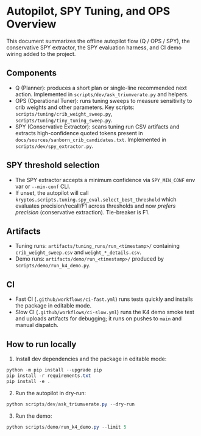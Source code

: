 # Autopilot, SPY Tuning, and OPS Overview

This document summarizes the offline autopilot flow (Q / OPS / SPY), the conservative
SPY extractor, the SPY evaluation harness, and CI demo wiring added to the project.

## Components

- Q (Planner): produces a short plan or single-line recommended next action. Implemented in `scripts/dev/ask_triumverate.py` and helpers.
- OPS (Operational Tuner): runs tuning sweeps to measure sensitivity to crib weights and other parameters. Key scripts: `scripts/tuning/crib_weight_sweep.py`, `scripts/tuning/tiny_tuning_sweep.py`.
- SPY (Conservative Extractor): scans tuning run CSV artifacts and extracts high-confidence quoted tokens present in `docs/sources/sanborn_crib_candidates.txt`. Implemented in `scripts/dev/spy_extractor.py`.

## SPY threshold selection

- The SPY extractor accepts a minimum confidence via `SPY_MIN_CONF` env var or `--min-conf` CLI.
- If unset, the autopilot will call `kryptos.scripts.tuning.spy_eval.select_best_threshold` which evaluates precision/recall/F1 across thresholds and now *prefers precision* (conservative extraction). Tie-breaker is F1.

## Artifacts

- Tuning runs: `artifacts/tuning_runs/run_<timestamp>/` containing `crib_weight_sweep.csv` and `weight_*_details.csv`.
- Demo runs: `artifacts/demo/run_<timestamp>/` produced by `scripts/demo/run_k4_demo.py`.

## CI

- Fast CI (`.github/workflows/ci-fast.yml`) runs tests quickly and installs the package in editable mode.
- Slow CI (`.github/workflows/ci-slow.yml`) runs the K4 demo smoke test and uploads artifacts for debugging; it runs on pushes to `main` and manual dispatch.

## How to run locally

1. Install dev dependencies and the package in editable mode:

```powershell
python -m pip install --upgrade pip
pip install -r requirements.txt
pip install -e .
```

2. Run the autopilot in dry-run:

```powershell
python scripts/dev/ask_triumverate.py --dry-run
```

3. Run the demo:

```powershell
python scripts/demo/run_k4_demo.py --limit 5
```
